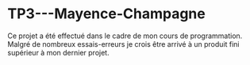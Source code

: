 # TP3---Mayence-Champagne
Ce projet a été effectué dans le cadre de mon cours de programmation.
Malgré de nombreux essais-erreurs je crois être arrivé à un produit fini supérieur à mon dernier projet.
